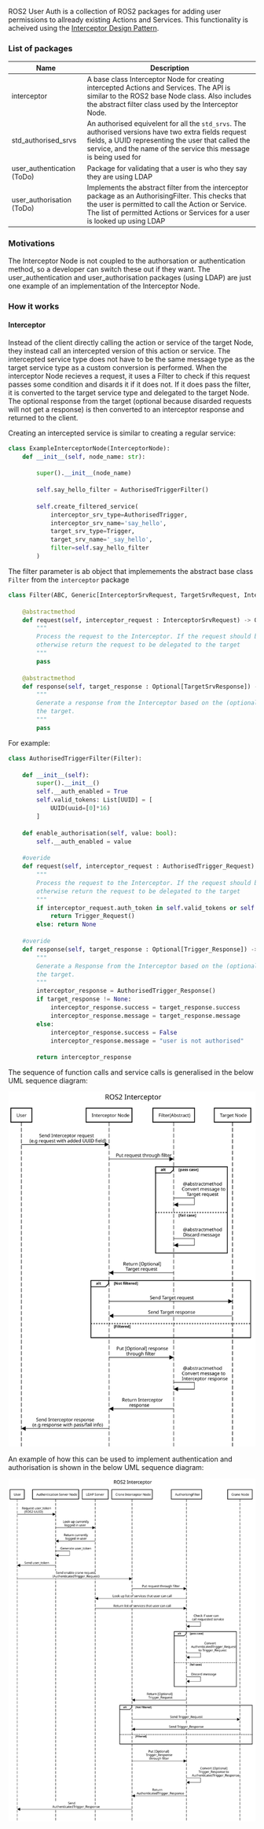 ROS2 User Auth is a collection of ROS2 packages for adding user permissions to allready existing Actions and Services. This functionality is acheived using the [Interceptor Design Pattern](https://www.tutorialspoint.com/design_pattern/intercepting_filter_pattern.htm).

### List of packages

| Name | Description |
| ---- | ----------- |
| interceptor |  A base class Interceptor Node for creating intercepted Actions and Services. The API is similar to the ROS2 base Node class. Also includes the abstract filter class used by the Interceptor Node. | 
| std_authorised_srvs | An authorised equivelent for all the `std_srvs`. The authorised versions have two extra fields request fields, a UUID representing the user that called the service, and the name of the service this message is being used for |
| user_authentication (ToDo) | Package for validating that a user is who they say they are using LDAP |
| user_authorisation (ToDo) | Implements the abstract filter from the interceptor package as an AuthorisingFilter. This checks that the user is permitted to call the Action or Service. The list of permitted Actions or Services for a user is looked up using LDAP |

### Motivations

The Interceptor Node is not coupled to the authorsation or authentication method, so a developer can switch these out if they want. The user_authentication and user_authorisation packages (using LDAP) are just one example of an implementation of the Interceptor Node.

### How it works

#### Interceptor

Instead of the client directly calling the action or service of the target Node, they instead call an intercepted version of this action or service. The intercepted service type does not have to be the same message type as the target service type as a custom conversion is performed. When the interceptor Node recieves a request, it uses a Filter to check if this request passes some condition and disards it if it does not. If it does pass the filter, it is converted to the target service type and delegated to the target Node. The optional response from the target (optional because disarded requests will not get a response) is then converted to an interceptor response and returned to the client.

Creating an intercepted service is similar to creating a regular service:

```python
class ExampleInterceptorNode(InterceptorNode):
    def __init__(self, node_name: str):
        
        super().__init__(node_name)
        
        self.say_hello_filter = AuthorisedTriggerFilter()

        self.create_filtered_service(
            interceptor_srv_type=AuthorisedTrigger,
            interceptor_srv_name='say_hello',
            target_srv_type=Trigger,
            target_srv_name='_say_hello',
            filter=self.say_hello_filter
        )
```

The filter parameter is ab object that implemements the abstract base class `Filter` from the `interceptor` package

```python
class Filter(ABC, Generic[InterceptorSrvRequest, TargetSrvRequest, InterceptorSrvResponse, TargetSrvResponse]):
    
    @abstractmethod
    def request(self, interceptor_request : InterceptorSrvRequest) -> Optional[TargetSrvRequest]:
        """
        Process the request to the Interceptor. If the request should be filtered, return None,
        otherwise return the request to be delegated to the target
        """
        pass

    @abstractmethod
    def response(self, target_response : Optional[TargetSrvResponse]) -> InterceptorSrvResponse:
        """
        Generate a response from the Interceptor based on the (optional) response from
        the target.
        """
        pass
```

For example:

```python
class AuthorisedTriggerFilter(Filter):

    def __init__(self):
        super().__init__()
        self.__auth_enabled = True
        self.valid_tokens: List[UUID] = [
            UUID(uuid=[0]*16)
        ]

    def enable_authorisation(self, value: bool):
        self.__auth_enabled = value

    #overide
    def request(self, interceptor_request : AuthorisedTrigger_Request) -> Optional[Trigger_Request]:
        """
        Process the request to the Interceptor. If the request should be filtered, return None,
        otherwise return the request to be delegated to the target
        """
        if interceptor_request.auth_token in self.valid_tokens or self.__auth_enabled == False:
            return Trigger_Request()
        else: return None

    #overide
    def response(self, target_response : Optional[Trigger_Response]) -> AuthorisedTrigger_Response:
        """
        Generate a Response from the Interceptor based on the (optional) Response from
        the target.
        """
        interceptor_response = AuthorisedTrigger_Response()
        if target_response != None:
            interceptor_response.success = target_response.success
            interceptor_response.message = target_response.message
        else:
            interceptor_response.success = False
            interceptor_response.message = "user is not authorised"

        return interceptor_response
```

The sequence of function calls and service calls is generalised in the below UML sequence diagram:

![](https://github.com/craigh92/ros2_user_auth/blob/main/src/interceptor/docs/interceptor.svg)

An example of how this can be used to implement authentication and authorisation is shown in the below UML sequence diagram:

![](https://github.com/craigh92/ros2_user_auth/blob/main/src/interceptor/docs/interceptor_crane.svg)
